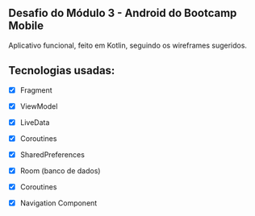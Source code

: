 ## Desafio do Módulo 3 - Android do Bootcamp Mobile

Aplicativo funcional, feito em Kotlin, seguindo os wireframes sugeridos.

## Tecnologias usadas:

- [x] Fragment
- [x] ViewModel
- [x] LiveData
- [x] Coroutines
- [x] SharedPreferences
- [x] Room (banco de dados)
- [x] Coroutines
- [x] Navigation Component

